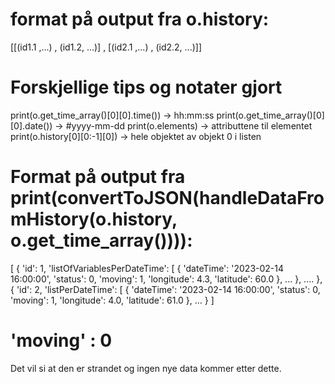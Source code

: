 # format på output fra o.history:

[[(id1.1 ,...) , (id1.2, ...)] , [(id2.1 ,...) , (id2.2, ...)]]

# Forskjellige tips og notater gjort

print(o.get_time_array()[0][0].time()) -> hh:mm:ss
print(o.get_time_array()[0][0].date()) -> #yyyy-mm-dd
print(o.elements) -> attributtene til elementet
print(o.history[0][0:-1][0]) -> hele objektet av objekt 0 i listen

# Format på output fra print(convertToJSON(handleDataFromHistory(o.history, o.get_time_array()))):

[
{
'id': 1,
'listOfVariablesPerDateTime': [
{
'dateTime': '2023-02-14 16:00:00',
'status': 0,
'moving': 1,
'longitude': 4.3,
'latitude': 60.0
},
...
},
....
},
{
'id': 2, 'listPerDateTime': [
{
'dateTime': '2023-02-14 16:00:00',
'status': 0,
'moving': 1,
'longitude': 4.0,
'latitude': 61.0
},
...
}
]

# 'moving' : 0

Det vil si at den er strandet og ingen nye data kommer etter dette.
